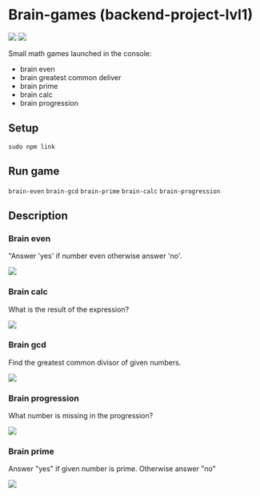 # Brain-games (backend-project-lvl1)
<a href="https://codeclimate.com/github/Simbiryan/backend-project-lvl1/maintainability"><img src="https://api.codeclimate.com/v1/badges/f58c7286d987eed17631/maintainability" /></a>
<a href="https://travis-ci.com/Simbiryan/backend-project-lvl1"><img src="https://travis-ci.com/Simbiryan/backend-project-lvl1.svg?branch=master" /></a>

Small math games launched in the console:
- brain even
- brain greatest common deliver
- brain prime
- brain calc
- brain progression

## Setup
`sudo npm link`

## Run game
`brain-even`
`brain-gcd`
`brain-prime`
`brain-calc`
`brain-progression`

## Description

### Brain even

"Answer 'yes' if number even otherwise answer 'no'.

<a href="https://asciinema.org/a/nHvpGH7Kl5waLKAw3zL7Xl5Ue" target="_blank"><img src="https://asciinema.org/a/nHvpGH7Kl5waLKAw3zL7Xl5Ue.svg" /></a>

### Brain calc

What is the result of the expression?

<a href="https://asciinema.org/a/qubeNrvZ8Ya9E8OgoC7pepU8m" target="_blank"><img src="https://asciinema.org/a/qubeNrvZ8Ya9E8OgoC7pepU8m.svg" /></a>

### Brain gcd

Find the greatest common divisor of given numbers.

<a href="https://asciinema.org/a/QLFnuTxTWK0arsRbmKM0Htykg" target="_blank"><img src="https://asciinema.org/a/QLFnuTxTWK0arsRbmKM0Htykg.svg" /></a>

### Brain progression

What number is missing in the progression?

<a href="https://asciinema.org/a/kBD28GeKDulWP4KbK3MXWY6GS" target="_blank"><img src="https://asciinema.org/a/kBD28GeKDulWP4KbK3MXWY6GS.svg" /></a>

### Brain prime

Answer "yes" if given number is prime. Otherwise answer "no"

<a href="https://asciinema.org/a/VvXre6KA4YOEVWKniNTn70wWo" target="_blank"><img src="https://asciinema.org/a/VvXre6KA4YOEVWKniNTn70wWo.svg" /></a>
